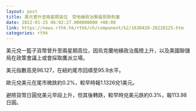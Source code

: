 ```yaml
---
layout: post
title: 美元曾升至兩星期高位　受地緣政治緊張局勢刺激
date: 2022-01-25 06:02:27.000000000 +08:00
link: https://news.rthk.hk/rthk/ch/component/k2/1630420-20220125.htm
categories: rthk
---
```


美元兌一籃子貨幣曾升至兩星期高位，因烏克蘭地緣政治風險上升，以及美國聯儲局在政策會議上或會採取鷹派立場。

美元指數高見96.127，在紐約尾市回順至95.9水平。

歐元兌美元在尾市微跌約0.2%，較早時報1.1326兌1美元。

避險貨幣日圓兌美元早段上升，但其後轉跌，較早時兌美元跌約0.3%，報113.98日圓。
